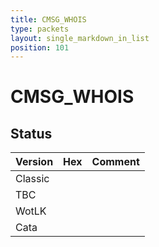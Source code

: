 ```yaml
---
title: CMSG_WHOIS
type: packets
layout: single_markdown_in_list
position: 101
---
```


# CMSG_WHOIS

## Status

Version | Hex | Comment
---------- | ---------- | ---------- 
Classic |  |  
TBC |  |  
WotLK |  |  
Cata |  |  
